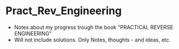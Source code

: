 # Pract_Rev_Engineering

 - Notes about my progress trough the book "PRACTICAL REVERSE ENGINEERING" 
 - Will not include solutions. Only Notes, thoughts - and ideas, etc.
 
 
